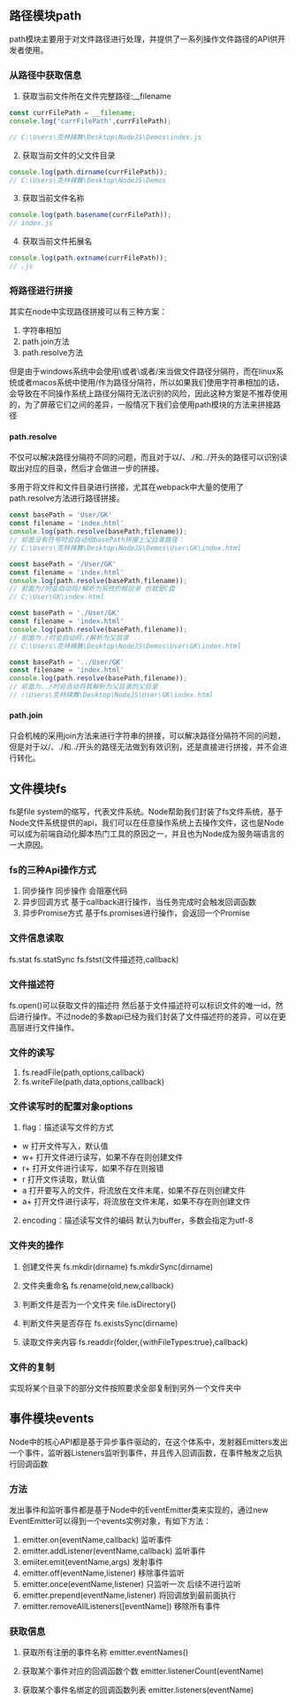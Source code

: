 ## 路径模块path
path模块主要用于对文件路径进行处理，并提供了一系列操作文件路径的API供开发者使用。

### 从路径中获取信息

1. 获取当前文件所在文件完整路径:__filename
```js
const currFilePath = __filename;
console.log('currFilePath',currFilePath);

// C:\Users\克林辣舞\Desktop\NodeJS\Demos\index.js
```
2. 获取当前文件的父文件目录
```js
console.log(path.dirname(currFilePath));
// C:\Users\克林辣舞\Desktop\NodeJS\Demos
```
3. 获取当前文件名称
```js
console.log(path.basename(currFilePath));
// index.js
```
4. 获取当前文件拓展名
```js
console.log(path.extname(currFilePath));
// .js
```

### 将路径进行拼接
其实在node中实现路径拼接可以有三种方案：
1. 字符串相加
2. path.join方法
3. path.resolve方法

但是由于windows系统中会使用\或者\\或者/来当做文件路径分隔符，而在linux系统或者macos系统中使用/作为路径分隔符，所以如果我们使用字符串相加的话，会导致在不同操作系统上路径分隔符无法识别的风险，因此这种方案是不推荐使用的，为了屏蔽它们之间的差异，一般情况下我们会使用path模块的方法来拼接路径

#### path.resolve

不仅可以解决路径分隔符不同的问题，而且对于以/、./和../开头的路径可以识别读取出对应的目录，然后才会做进一步的拼接。

多用于将文件和文件目录进行拼接，尤其在webpack中大量的使用了path.resolve方法进行路径拼接。
```js
const basePath = 'User/GK'
const filename = 'index.html'
console.log(path.resolve(basePath,filename));
// 前面没有符号时会自动给basePath拼接上父目录路径：
// C:\Users\克林辣舞\Desktop\NodeJS\Demos\User\GK\index.html

const basePath = '/User/GK'
const filename = 'index.html'
console.log(path.resolve(basePath,filename));
// 前面为/时会自动将/解析为系统的根目录 也就是C盘
// C:\User\GK\index.html

const basePath = './User/GK'
const filename = 'index.html'
console.log(path.resolve(basePath,filename));
// 前面为./时会自动将./解析为父目录
// C:\Users\克林辣舞\Desktop\NodeJS\Demos\User\GK\index.html

const basePath = '../User/GK'
const filename = 'index.html'
console.log(path.resolve(basePath,filename));
// 前面为../时会自动将其解析为父目录的父目录
// :\Users\克林辣舞\Desktop\NodeJS\User\GK\index.html
```


#### path.join
只会机械的采用join方法来进行字符串的拼接，可以解决路径分隔符不同的问题，但是对于以/、./和../开头的路径无法做到有效识别，还是直接进行拼接，并不会进行转化。


## 文件模块fs
fs是file system的缩写，代表文件系统。Node帮助我们封装了fs文件系统，基于Node文件系统提供的api，我们可以在任意操作系统上去操作文件，这也是Node可以成为前端自动化脚本热门工具的原因之一，并且也为Node成为服务端语言的一大原因。

### fs的三种Api操作方式
1. 同步操作
同步操作 会阻塞代码
2. 异步回调方式
基于callback进行操作，当任务完成时会触发回调函数
3. 异步Promise方式
基于fs.promises进行操作，会返回一个Promise

### 文件信息读取
fs.stat
fs.statSync
fs.fstst(文件描述符,callback)
### 文件描述符
fs.open()可以获取文件的描述符
然后基于文件描述符可以标识文件的唯一id，然后进行操作。不过node的多数api已经为我们封装了文件描述符的差异，可以在更高层进行文件操作。

### 文件的读写
1. fs.readFile(path,options,callback)
2. fs.writeFile(path,data,options,callback)

### 文件读写时的配置对象options
1. flag：描述读写文件的方式
+ w 打开文件写入，默认值
+ w+ 打开文件进行读写，如果不存在则创建文件
+ r+ 打开文件进行读写，如果不存在则报错
+ r 打开文件读取，默认值
+ a 打开要写入的文件，将流放在文件末尾，如果不存在则创建文件
+ a+ 打开文件进行读写，将流放在文件末尾，如果不存在则创建文件

2. encoding：描述读写文件的编码
默认为buffer，多数会指定为utf-8

### 文件夹的操作
1. 创建文件夹
fs.mkdir(dirname) 
fs.mkdirSync(dirname)

2. 文件夹重命名
fs.rename(old,new,callback)

3. 判断文件是否为一个文件夹
file.isDirectory()

4. 判断文件夹是否存在
fs.existsSync(dirname)

5. 读取文件夹内容
fs.readdir(folder,{withFileTypes:true},callback)

### 文件的复制
实现将某个目录下的部分文件按照要求全部复制到另外一个文件夹中

## 事件模块events
Node中的核心API都是基于异步事件驱动的，在这个体系中，发射器Emitters发出一个事件，监听器Listeners监听到事件，并且传入回调函数，在事件触发之后执行回调函数

### 方法
发出事件和监听事件都是基于Node中的EventEmitter类来实现的，通过new EventEmitter可以得到一个events实例对象，有如下方法：

1. emitter.on(eventName,callback) 监听事件
2. emitter.addListener(eventName,callback) 监听事件
3. emiiter.emit(eventName,args) 发射事件
4. emitter.off(eventName,listener) 移除事件监听
5. emitter.once(eventName,listener) 只监听一次 后续不进行监听
6. emitter.prepend(eventName,listener) 将回调放到最前面执行
7. emitter.removeAllListeners([eventName]) 移除所有事件

### 获取信息

1. 获取所有注册的事件名称
emitter.eventNames()

2. 获取某个事件对应的回调函数个数
emitter.listenerCount(eventName)

3. 获取某个事件名绑定的回调函数列表
emitter.listeners(eventName)

